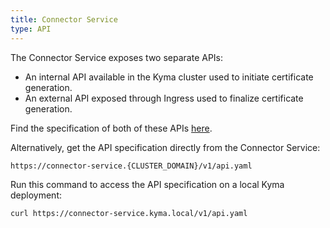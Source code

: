 ```yaml
---
title: Connector Service
type: API
---
```


The Connector Service exposes two separate APIs:

- An internal API available in the Kyma cluster used to initiate certificate generation.
- An external API exposed through Ingress used to finalize certificate generation.

Find the specification of both of these APIs [here](./assets/connectorapi.yaml).

Alternatively, get the API specification directly from the Connector Service:

```
https://connector-service.{CLUSTER_DOMAIN}/v1/api.yaml
```

Run this command to access the API specification on a local Kyma deployment:

```bash 
curl https://connector-service.kyma.local/v1/api.yaml
```
